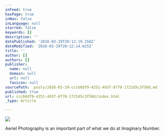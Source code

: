 ```yaml
---
inFeed: true
hasPage: true
inNav: false
inLanguage: null
starred: false
keywords: []
description: ''
datePublished: '2016-03-29T20:12:19.258Z'
dateModified: '2016-03-29T20:12:14.625Z'
title: ''
author: []
authors: []
publisher:
  name: null
  domain: null
  url: null
  favicon: null
sourcePath: _posts/2016-03-29-cccb8df9-4251-493f-8f70-1721d5c3f50d.md
published: true
url: cccb8df9-4251-493f-8f70-1721d5c3f50d/index.html
_type: Article

---
```

![](https://the-grid-user-content.s3-us-west-2.amazonaws.com/a8cd6bc1-01f7-43fe-bbbf-27b1d097a5d7.jpg)

Aeriel Photography is an important part of what we do at Imaginary Number.